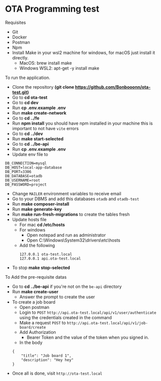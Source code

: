 # OTA Programming test

Requisites
- Git
- Docker
- Postman
- Npm
- Install Make in your wsl2 machine for windows, for macOS just install it directly.
  - MacOS: brew install make
  - Windows WSL2: apt-get -y install make

To run the application.
- Clone the repository **(git clone https://github.com/Bonbooonn/ota-test.git)**
- Go to **cd ota-test**
- Go to **cd dev**
- Run **cp .env.example .env**
- Run **make create-network**
- Go to **cd ../fe**
- Run **npm install** you should have npm installed in your machine this is important to not have `vite` errors
- Go to **cd ../dev**
- Run **make start-selected**
- Go to **cd ../be-api**
- Run **cp .env.example .env**
- Update env file to
```
DB_CONNECTION=mysql
DB_HOST=local-app-database
DB_PORT=3306
DB_DATABASE=otadb
DB_USERNAME=root
DB_PASSWORD=project
```
- Change `MAILER` environment variables to receive email
- Go to your DBMS and add this databases `otadb` and `otadb-test`
- Run **make composer-install**
- Run **make generate-key**
- Run **make run-fresh-migrations** to create the tables fresh
- Update hosts file
    - For mac **cd /etc/hosts**
    - For windows
        - Open notepad and run as administrator
        - Open C:\Windows\System32\drivers\etc\hosts
    - Add the following
        ```
        127.0.0.1 ota-test.local
        127.0.0.1 api.ota-test.local
        ```
- To stop **make stop-selected**

To Add the pre-requisite datas
- Go to **cd ../be-api** if you're not on the `be-api` directory
- Run **make create-user**
    - Answer the prompt to create the user
- To create a job board
    - Open postman
    - Login to `POST` `http://api.ota-test.local/api/v1/user/authenticate` using the credentials created in the command
    - Make a request `POST` to `http://api.ota-test.local/api/v1/job-board/create`
    - Add Authorization
        - Bearer Token and the value of the token when you signed in.
    - In the body
    ```
    {
        "title": "Job board 1",
        "description": "Hey hey"
    }
    ```
- Once all is done, visit `http://ota-test.local`
